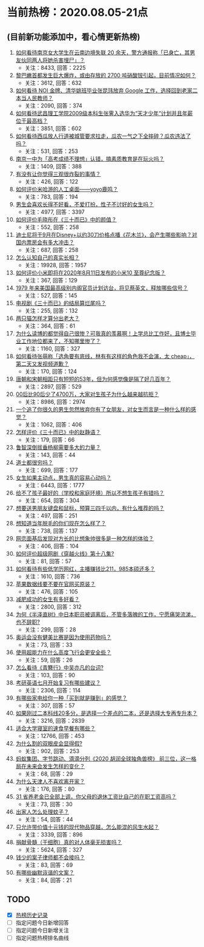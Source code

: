 # 当前热榜：2020.08.05-21点
## (目前新功能添加中，看心情更新热榜)
1. [如何看待南京女大学生在云南边境失联 20 余天，警方通报称「已身亡，其男友伙同两人将她杀害埋尸」？](https://www.zhihu.com/question/412050957)
    * 关注：8433, 回答：2225
2. [黎巴嫩首都发生巨大爆炸，或由存放的 2700 吨硝酸铵引起，目前情况如何？](https://www.zhihu.com/question/412103180)
    * 关注：3612, 回答：632
3. [如何看待 NOI 金牌、清华姚班毕业张昆玮放弃 Google 工作，选择回到老家二本当人民教师？](https://www.zhihu.com/question/407917389)
    * 关注：2090, 回答：374
4. [如何看待武昌理工学院2009级本科生张霁入选华为“天才少年“计划并且年薪位于最高档？](https://www.zhihu.com/question/411105868)
    * 关注：3851, 回答：602
5. [如何看待西瓜放人行道被城管要求拉走，瓜农一气之下全摔碎？瓜农违法了吗？](https://www.zhihu.com/question/412184230)
    * 关注：531, 回答：253
6. [南京一中为「高考成绩不理想」认错，搞素质教育是在玩火吗？](https://www.zhihu.com/question/412192769)
    * 关注：1409, 回答：388
7. [有没有让你觉得三观很炸裂的事情？](https://www.zhihu.com/question/57301878)
    * 关注：426, 回答：122
8. [如何评价米哈游的人工桌面——yoyo鹿鸣？](https://www.zhihu.com/question/411860723)
    * 关注：783, 回答：194
9. [男生会喜欢长得不好看，不爱打扮，性子不讨好的女生吗？](https://www.zhihu.com/question/397263752)
    * 关注：4977, 回答：3397
10. [如何评价毛晓彤在《三十而已》中的颜值？](https://www.zhihu.com/question/408150263)
    * 关注：552, 回答：258
11. [迪士尼将于9月在Disney+以约30刀价格点播《花木兰》，会产生哪些影响？对国内票房会有多大冲击？](https://www.zhihu.com/question/412122001)
    * 关注：687, 回答：258
12. [怎么认知自己的真实长相？](https://www.zhihu.com/question/325038574)
    * 关注：19928, 回答：1957
13. [如何评价小米即将在2020年8月11日发布的小米10 至尊纪念版？](https://www.zhihu.com/question/412149256)
    * 关注：367, 回答：129
14. [1979 年来美国最高级别内阁官员计划访台，将见蔡英文，释放哪些信号？](https://www.zhihu.com/question/412154684)
    * 关注：527, 回答：145
15. [电视剧《三十而已》的结局算烂尾吗？](https://www.zhihu.com/question/411828820)
    * 关注：255, 回答：132
16. [两只猫怎样才算分出老大？](https://www.zhihu.com/question/410410843)
    * 关注：364, 回答：61
17. [为什么读博的都觉得自己很惨？可我真的羡慕啊！上学总比工作好，且博士毕业工作地位都来了，不知哪里惨了？](https://www.zhihu.com/question/401701862)
    * 关注：1160, 回答：327
18. [如何看待张萌称「选角要有底线，林有有这样的角色我不会演，太 cheap」，第二天又发视频道歉？](https://www.zhihu.com/question/412003965)
    * 关注：170, 回答：124
19. [唐朝和宋朝相距只有短短的53年，但为何感觉像是隔了好几百年？](https://www.zhihu.com/question/401274927)
    * 关注：2897, 回答：529
20. [00后比90后少了4700万，大家对生孩子为什么越来越抗拒？](https://www.zhihu.com/question/405043851)
    * 关注：8986, 回答：2974
21. [一个追了你很久的男生忽然放弃你有了女朋友，对女生而言是一种什么样的感觉？](https://www.zhihu.com/question/31454934)
    * 关注：1062, 回答：406
22. [怎样评价《三十而已》中的赵静语？](https://www.zhihu.com/question/410632847)
    * 关注：179, 回答：66
23. [鲁智深倒拔垂杨柳需要多大的力量？](https://www.zhihu.com/question/40118120)
    * 关注：143, 回答：44
24. [道士都很穷吗？](https://www.zhihu.com/question/363826128)
    * 关注：699, 回答：177
25. [女生如果主动点，男生真的容易心动吗？](https://www.zhihu.com/question/367625901)
    * 关注：6443, 回答：1777
26. [给不了孩子最好的（学校和家庭环境）所以不想生孩子有错吗？](https://www.zhihu.com/question/408264087)
    * 关注：654, 回答：304
27. [想要送男朋友键盘和鼠标，预算三四千以内，有什么推荐的吗？](https://www.zhihu.com/question/410043077)
    * 关注：497, 回答：251
28. [想知道当年脱毛的你们现在怎么样了？](https://www.zhihu.com/question/345092972)
    * 关注：738, 回答：137
29. [网恋面基后发现对方长的比想象帅很多是一种怎样的体验？](https://www.zhihu.com/question/335398562)
    * 关注：406, 回答：104
30. [如何评价超级网剧《穿越火线》第十八集?](https://www.zhihu.com/question/412044579)
    * 关注：81, 回答：57
31. [如何看待有些低学历网红，主播赚钱比211，985本硕还多？](https://www.zhihu.com/question/411298549)
    * 关注：1610, 回答：736
32. [苹果数据线要不要在官网买原装？](https://www.zhihu.com/question/300218553)
    * 关注：476, 回答：105
33. [减肥成功的女生有多好看？](https://www.zhihu.com/question/341336182)
    * 关注：2800, 回答：312
34. [为何《半泽直树》中日本职员被调离后，不管多落魄的工作，宁愿痛哭流涕，也不辞职?](https://www.zhihu.com/question/35539788)
    * 关注：299, 回答：28
35. [奥运会没有健美比赛是因为使用药物吗？](https://www.zhihu.com/question/411103583)
    * 关注：73, 回答：33
36. [使用超能力在什么高度飞行会更安全些？](https://www.zhihu.com/question/411909306)
    * 关注：59, 回答：26
37. [怎么看待《青簪行》中吴亦凡的台词?](https://www.zhihu.com/question/411573035)
    * 关注：103, 回答：90
38. [考研英语七月开始复习有哪些建议？](https://www.zhihu.com/question/403500747)
    * 关注：2306, 回答：114
39. [有哪些家电给你一种「买到就是赚到」的感觉？](https://www.zhihu.com/question/412149605)
    * 关注：307, 回答：57
40. [如果刚过二本科线20多分，是选择一个差点的二本，还是选择大专再专升本？](https://www.zhihu.com/question/408759918)
    * 关注：3216, 回答：2839
41. [适合大学寝室的速食早餐有哪些？](https://www.zhihu.com/question/27079269)
    * 关注：12766, 回答：453
42. [为什么割的双眼皮会显得假?](https://www.zhihu.com/question/302470025)
    * 关注：902, 回答：253
43. [蚂蚁集团、字节跳动、滴滴分列《2020 胡润全球独角兽榜》 前三位，这一格局在未来会发生怎样的变化？](https://www.zhihu.com/question/412156494)
    * 关注：68, 回答：29
44. [为什么天津人不喜欢离开家？](https://www.zhihu.com/question/22916699)
    * 关注：176, 回答：80
45. [31 省养老金已全部上调，你父母的退休工资比自己的在职工资高吗？](https://www.zhihu.com/question/411958013)
    * 关注：73, 回答：30
46. [出家人怎么处理蚊子？](https://www.zhihu.com/question/406626825)
    * 关注：54, 回答：44
47. [只允许带价值十元钱的现代物品穿越，怎么能混的风生水起？](https://www.zhihu.com/question/357163489)
    * 关注：3339, 回答：896
48. [捐献骨髓（干细胞）真的对人体毫无损害吗？](https://www.zhihu.com/question/22248752)
    * 关注：5624, 回答：327
49. [钱少的案子律师都不会接吗？](https://www.zhihu.com/question/409518132)
    * 关注：83, 回答：69
50. [有哪些幽默诙谐的文案？](https://www.zhihu.com/question/404508100)
    * 关注：84, 回答：21
## TODO
* [x] [热榜历史记录](hot_history/AllHot.md)
* [ ] 指定问题今日新增回答
* [ ] 指定问题今日新增关注
* [ ] 指定问题热榜排名曲线

